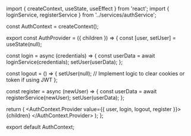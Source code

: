 <!-- /client
│
├── /public               # Public directory for index.html, static assets
│
├── /src
│   ├── /assets            # Images, logos, and other static assets
│   ├── /components        # Reusable components (UI, etc.)
│   │   ├── FriendList.jsx  # Friend list component
│   │   ├── FriendRequests.jsx # Friend request component
│   │   ├── FriendRecommendations.jsx # Recommended friends component
│   │   ├── SearchBar.jsx   # Search user component
│   │   ├── Navbar.jsx      # Navbar to display login status
│   │
│   ├── /contexts          # Contexts for global state management
│   │   ├── AuthContext.js  # Context for authentication
│   │   ├── FriendContext.js # Context for managing friends, requests, and recommendations
│   │   ├── SearchContext.js # Context for user search
│   │
│   ├── /hooks             # Custom hooks
│   │   ├── useAuth.js      # Hook to handle authentication
│   │   ├── useFriends.js   # Hook to handle friend-related functions
│   │   ├── useSearch.js    # Hook to handle search
│   │
│   ├── /pages             # Pages of the application
│   │   ├── LoginPage.jsx   # Login page
│   │   ├── RegisterPage.jsx # Register page
│   │   ├── Dashboard.jsx   # Main user dashboard page
│   │   ├── ProfilePage.jsx # User profile page
│   │   ├── SearchPage.jsx  # Search results page
│   │
│   ├── /services          # API service files to manage backend calls
│   │   ├── authService.js  # API requests for authentication
│   │   ├── friendService.js # API requests for friend-related actions
│   │   ├── searchService.js # API requests for search
│   │
│   ├── App.jsx            # Main app component with routing
│   ├── index.jsx          # Entry point for React app
│   ├── vite.config.js     # Vite config for development
│
├── /server                # Backend code
│   ├── /controllers       # Logic for request handling
│   │   ├── authController.js    # Handles login, registration
│   │   ├── friendController.js  # Handles friend requests and recommendations
│   │   ├── searchController.js  # Handles search functionality
│   │
│   ├── /models            # Mongoose models
│   │   ├── User.js         # User schema and model definition
│   │
│   ├── /routes            # Express routes
│   │   ├── authRoutes.js   # Authentication routes
│   │   ├── friendRoutes.js # Friend management routes
│   │   ├── searchRoutes.js # Search routes
│   │
│   ├── /utils             # Utility functions and middleware
│   │   ├── authMiddleware.js # Middleware to protect routes
│   │   ├── errorHandler.js   # Custom error handling
│   │
│   ├── server.js          # Entry point for the Express backend
│   ├── .env               # Environment variables (port, DB URI, etc.)
│
├── package.json           # Node package manager file for backend
└── package.json           # Node package manager file for frontend -->

import { createContext, useState, useEffect } from 'react';
import { loginService, registerService } from '../services/authService';

const AuthContext = createContext();

export const AuthProvider = ({ children }) => {
  const [user, setUser] = useState(null);

  const login = async (credentials) => {
    const userData = await loginService(credentials);
    setUser(userData);
  };

  const logout = () => {
    setUser(null);
    // Implement logic to clear cookies or token if using JWT
  };

  const register = async (newUser) => {
    const userData = await registerService(newUser);
    setUser(userData);
  };

  return (
    <AuthContext.Provider value={{ user, login, logout, register }}>
      {children}
    </AuthContext.Provider>
  );
};

export default AuthContext;
